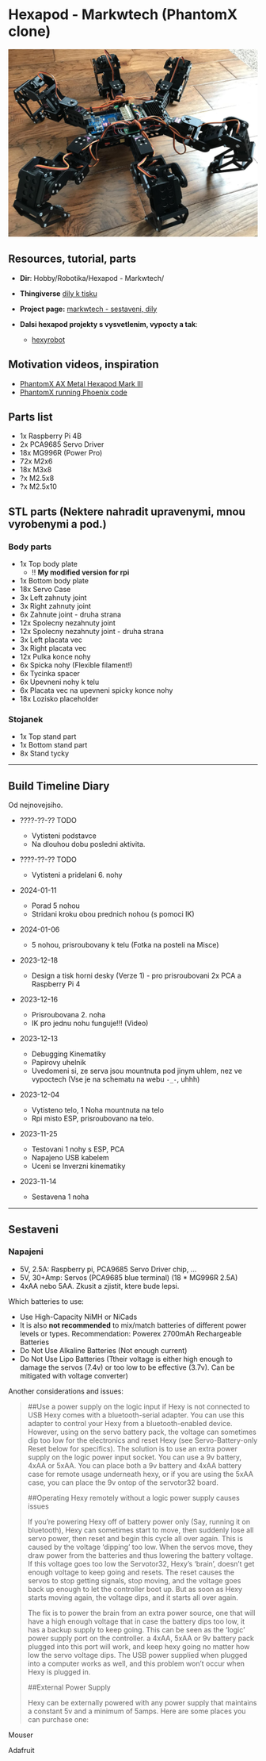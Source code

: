 # Hexapod - Markwtech (PhantomX clone)

![Finalni robot](Whole-Thing.jpg)

## Resources, tutorial, parts

- **Dir**: Hobby/Robotika/Hexapod - Markwtech/
- **Thingiverse** [dily k tisku](https://www.thingiverse.com/thing:3463845)
- **Project page:** [markwtech - sestaveni, dily](https://markwtech.com/robots/hexapod/)

- **Dalsi hexapod projekty s vysvetlenim, vypocty a tak**:
  - [hexyrobot](https://hexyrobot.wordpress.com/)

## Motivation videos, inspiration

- [PhantomX AX Metal Hexapod Mark III](https://www.youtube.com/watch?v=8v16kpBj9JQ)
- [PhantomX running Phoenix code](https://www.youtube.com/watch?v=rAeQn5QnyXo)

## Parts list

- 1x Raspberry Pi 4B
- 2x PCA9685 Servo Driver
- 18x MG996R (Power Pro)
- 72x  M2x6
- 18x  M3x8
- ?x M2.5x8
- ?x M2.5x10

## STL parts (Nektere nahradit upravenymi, mnou vyrobenymi a pod.)

### Body parts

- 1x Top body plate
  - !! **My modified version for rpi**
- 1x Bottom body plate
- 18x Servo Case
- 3x Left zahnuty joint
- 3x Right zahnuty joint
- 6x Zahnute joint - druha strana
- 12x Spolecny nezahnuty joint
- 12x Spolecny nezahnuty joint - druha strana
- 3x Left placata vec
- 3x Right placata vec
- 12x Pulka konce nohy
- 6x Spicka nohy        (Flexible filament!)
- 6x Tycinka spacer
- 6x Upevneni nohy k telu
- 6x Placata vec na upevneni spicky konce nohy
- 18x Lozisko placeholder

### Stojanek

- 1x Top stand part
- 1x Bottom stand part
- 8x Stand tycky

------------------------------------------------

## Build Timeline Diary

Od nejnovejsiho.

- ????-??-?? TODO
    - Vytisteni podstavce
    - Na dlouhou dobu posledni aktivita.

- ????-??-?? TODO
    - Vytisteni a pridelani 6. nohy

- 2024-01-11
    - Porad 5 nohou
    - Stridani kroku obou prednich nohou (s pomoci IK)

- 2024-01-06
    - 5 nohou, prisroubovany k telu (Fotka na posteli na Misce)

- 2023-12-18
    - Design a tisk horni desky (Verze 1) - pro prisroubovani 2x PCA a Raspberry Pi 4

- 2023-12-16
    - Prisroubovana 2. noha
    - IK pro jednu nohu funguje!!! (Video)

- 2023-12-13
    - Debugging Kinematiky
    - Papirovy uhelnik
    - Uvedomeni si, ze serva jsou mountnuta pod jinym uhlem, nez ve vypoctech (Vse je na schematu na webu `-_-`, uhhh)

- 2023-12-04
    - Vytisteno telo, 1 Noha mountnuta na telo
    - Rpi misto ESP, prisroubovano na telo.

- 2023-11-25
    - Testovani 1 nohy s ESP, PCA
    - Napajeno USB kabelem
    - Uceni se Inverzni kinematiky

- 2023-11-14
    - Sestavena 1 noha

------------------------------------------------

## Sestaveni

### Napajeni

- 5V, 2.5A: Raspberry pi, PCA9685 Servo Driver chip, ...
- 5V, 30+Amp: Servos (PCA9685 blue terminal) (18 * MG996R 2.5A)
- 4xAA nebo 5AA. Zkusit a zjistit, ktere bude lepsi.

Which batteries to use:

- Use High-Capacity NiMH or NiCads
- It is also **not recommended** to mix/match batteries of different power levels or types. Recommendation: Powerex 2700mAh Rechargeable Batteries
- Do Not Use Alkaline Batteries (Not enough current)
- Do Not Use Lipo Batteries (Ttheir voltage is either high enough to damage the servos (7.4v) or too low to be effective (3.7v). Can be mitigated with voltage converter)

Another considerations and issues:

>##Use a power supply on the logic input if Hexy is not connected to USB
> Hexy comes with a bluetooth-serial adapter. You can use this adapter to control your Hexy from a bluetooth-enabled device. However, using on the servo battery pack, the voltage can sometimes dip too low for the electronics and reset Hexy (see Servo-Battery-only Reset below for specifics). The solution is to use an extra power supply on the logic power input socket. You can use a 9v battery, 4xAA or 5xAA. You can place both a 9v battery and 4xAA battery case for remote usage underneath hexy, or if you are using the 5xAA case, you can place the 9v ontop of the servotor32 board.
>
>##Operating Hexy remotely without a logic power supply causes issues
>
> If you’re powering Hexy off of battery power only (Say, running it on bluetooth), Hexy can sometimes start to move, then suddenly lose all servo power, then reset and begin this cycle all over again. This is caused by the voltage ‘dipping’ too low. When the servos move, they draw power from the batteries and thus lowering the battery voltage. If this voltage goes too low the Servotor32, Hexy’s ‘brain’, doesn’t get enough voltage to keep going and resets. The reset causes the servos to stop getting signals, stop moving, and the voltage goes back up enough to let the controller boot up. But as soon as Hexy starts moving again, the voltage dips, and it starts all over again.
>
> The fix is to power the brain from an extra power source, one that will have a high enough voltage that in case the battery dips too low, it has a backup supply to keep going. This can be seen as the ‘logic’ power supply port on the controller. a 4xAA, 5xAA or 9v battery pack plugged into this port will work, and keep hexy going no matter how low the servo voltage dips. The USB power supplied when plugged into a computer works as well, and this problem won’t occur when Hexy is plugged in.
>
>##External Power Supply
>
>Hexy can be externally powered with any power supply that maintains a constant 5v and a minimum of 5amps. Here are some places you can purchase one:

Mouser

Adafruit
